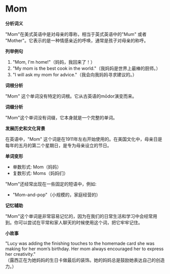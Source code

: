 # Mom

**分析词义**

  

"Mom"在美式英语中是对母亲的尊称，相当于英式英语中的"Mum" 或者 "Mother"。它表示的是一种情感亲近的呼唤，通常是孩子对母亲的称呼。

  

**列举例句**

  

1.  "Mom, I'm home!"（妈妈，我回来了！）
2.  "My mom is the best cook in the world."（我妈妈是世界上最棒的厨师。）
3.  "I will ask my mom for advice."（我会向我妈妈寻求建议的。）

  

**词根分析**

  

"Mom" 这个单词没有特定的词根。它从古英语的mōdor演变而来。

  

**词缀分析**

  

"Mom"这个单词没有词缀，它本身就是一个完整的单词。

  

**发展历史和文化背景**

  

在英语中，"Mom" 这个词是在1911年左右开始使用的。在美国文化中，母亲日是每年的五月的第二个星期日，是专为母亲设立的节日。

  

**单词变形**

  

*   单数形式: Mom（妈妈）
*   复数形式: Moms（妈妈们）

  

"Mom"还经常出现在一些固定的短语中，例如:

  

*   "Mom-and-pop"（小规模的，家庭经营的）

  

**记忆辅助**

  

"Mom"这个单词是非常容易记忆的，因为在我们的日常生活和学习中会经常用到。你可以尝试在平常和家人聊天的时候使用这个词，把它牢牢记住。

  

**小故事**

  

"Lucy was adding the finishing touches to the homemade card she was making for her mom’s birthday. Her mom always encouraged her to express her creativity."  
（露西正在为她妈妈的生日卡做最后的装饰。她的妈妈总是鼓励她表达自己的创造力。）
